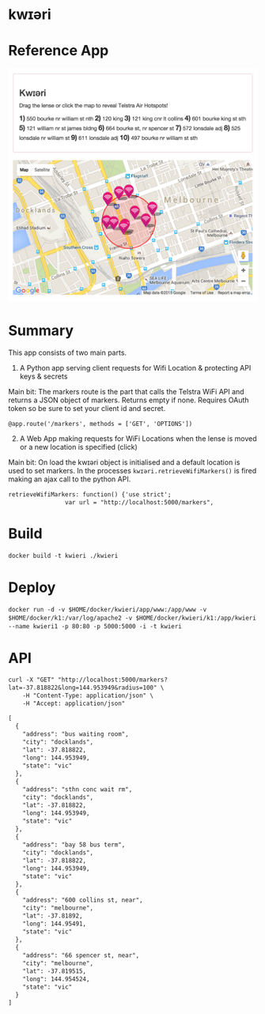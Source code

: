 # kwɪəri

# Reference App

![Alt text](/app/app.png?raw=true "kwɪəri")

# Summary

This app consists of two main parts.

1) A Python app serving client requests for Wifi Location & protecting API keys & secrets

Main bit: The markers route is the part that calls the Telstra WiFi API and returns a JSON object of markers. Returns empty if none. Requires OAuth token so be sure to set your client id and secret.

```
@app.route('/markers', methods = ['GET', 'OPTIONS'])
```

2) A Web App making requests for WiFi Locations when the lense is moved or a new location is specified (click)

Main bit: On load the kwɪəri object is initialised and a default location is used to set markers. In the processes `kwɪəri.retrieveWifiMarkers()` is fired making an ajax call to the python API.

```
retrieveWifiMarkers: function() {'use strict';
		        var url = "http://localhost:5000/markers", 
```

# Build

`docker build -t kwieri ./kwieri`

# Deploy

`docker run -d -v $HOME/docker/kwieri/app/www:/app/www -v $HOME/docker/k1:/var/log/apache2 -v $HOME/docker/kwieri/k1:/app/kwieri --name kwieri1 -p 80:80 -p 5000:5000 -i -t kwieri`

# API

```
curl -X "GET" "http://localhost:5000/markers?lat=-37.818822&long=144.953949&radius=100" \
	-H "Content-Type: application/json" \
	-H "Accept: application/json"
```

```
[
  {
    "address": "bus waiting room",
    "city": "docklands",
    "lat": -37.818822,
    "long": 144.953949,
    "state": "vic"
  },
  {
    "address": "sthn conc wait rm",
    "city": "docklands",
    "lat": -37.818822,
    "long": 144.953949,
    "state": "vic"
  },
  {
    "address": "bay 58 bus term",
    "city": "docklands",
    "lat": -37.818822,
    "long": 144.953949,
    "state": "vic"
  },
  {
    "address": "600 collins st, near",
    "city": "melbourne",
    "lat": -37.81892,
    "long": 144.95491,
    "state": "vic"
  },
  {
    "address": "66 spencer st, near",
    "city": "melbourne",
    "lat": -37.819515,
    "long": 144.954524,
    "state": "vic"
  }
]
```
